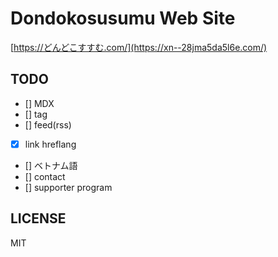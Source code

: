 # Dondokosusumu Web Site

[https://どんどこすすむ.com/](https://xn--28jma5da5l6e.com/)

## TODO

- [] MDX
- [] tag
- [] feed(rss)
- [x] link hreflang
- [] ベトナム語
- [] contact
- [] supporter program

## LICENSE

MIT
